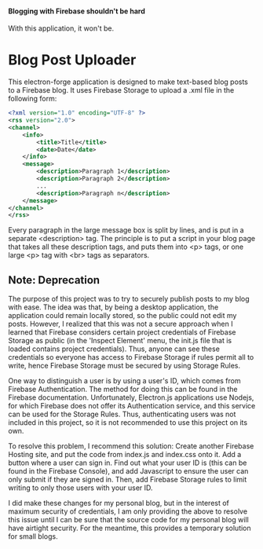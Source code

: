 #### Blogging with Firebase shouldn't be hard

With this application, it won't be.

# Blog Post Uploader

This electron-forge application is designed to make text-based blog posts to a Firebase blog. It uses Firebase Storage to upload a .xml file in the following form:
```xml
<?xml version="1.0" encoding="UTF-8" ?>
<rss version="2.0">
<channel>
    <info>
        <title>Title</title>
        <date>Date</date>
    </info>
    <message>
        <description>Paragraph 1</description>
        <description>Paragraph 2</description>
        ...
        <description>Paragraph n</description>
    </message>
</channel>
</rss>
```

Every paragraph in the large message box is split by lines, and is put in a separate \<description\> tag. The principle is to put a script in your blog page that takes all these description tags, and puts them into \<p\> tags, or one large \<p\> tag with \<br\> tags as separators.

## Note: Deprecation

The purpose of this project was to try to securely publish posts to my blog with ease. The idea was that, by being a desktop application, the application could remain locally stored, so the public could not edit my posts. However, I realized that this was not a secure approach when I learned that Firebase considers certain project credentials of Firebase Storage as public (in the 'Inspect Element' menu, the init.js file that is loaded contains project credentials). Thus, anyone can see these credentials so everyone has access to Firebase Storage if rules permit all to write, hence Firebase Storage must be secured by using Storage Rules.

One way to distinguish a user is by using a user's ID, which comes from Firebase Authentication. The method for doing this can be found in the Firebase documentation. Unfortunately, Electron.js applications use Nodejs, for which Firebase does not offer its Authentication service, and this service can be used for the Storage Rules. Thus, authenticating users was not included in this project, so it is not recommended to use this project on its own.

To resolve this problem, I recommend this solution: Create another Firebase Hosting site, and put the code from index.js and index.css onto it. Add a button where a user can sign in. Find out what your user ID is (this can be found in the Firebase Console), and add Javascript to ensure the user can only submit if they are signed in. Then, add Firebase Storage rules to limit writing to only those users with your user ID.

I did make these changes for my personal blog, but in the interest of maximum security of credentials, I am only providing the above to resolve this issue until I can be sure that the source code for my personal blog will have airtight security. For the meantime, this provides a temporary solution for small blogs.
